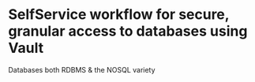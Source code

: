 # SelfService workflow for secure, granular access to databases using Vault

Databases both RDBMS & the NOSQL variety 